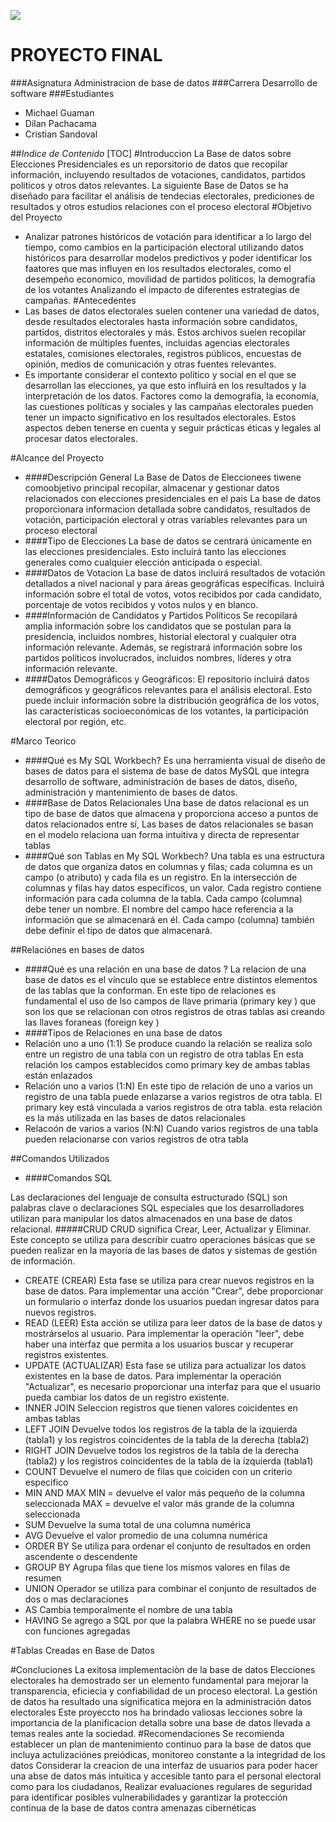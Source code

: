 ![](https://qiu.itq.edu.ec/Principal/imgLogin/ITQ.png)
# PROYECTO FINAL
###Asignatura
Administracion de base de datos 
###Carrera 
Desarrollo de software
###Estudiantes
- Michael Guaman 
- Dilan Pachacama
- Cristian Sandoval 

##*Indice de Contenido*
[TOC]
#Introduccion
La Base de datos sobre Elecciones Presidenciales es un reporsitorio de datos que recopilar información, incluyendo resultados de votaciones, candidatos, partidos politicos y otros datos relevantes. La siguiente Base de Datos se ha diseñado para facilitar el análisis de tendecias electorales, prediciones de resultados y otros estudios relaciones con el proceso electoral 
#Objetivo del  Proyecto
- Analizar patrones históricos de votación para identificar a lo largo del tiempo, como cambios en la participación electoral utilizando datos históricos para desarrollar modelos predictivos y poder identificar los faatores que mas influyen en los resultados electorales, como el desempeño economico, movilidad de partidos politicos, la demografia de los votantes Analizando el impacto de diferentes estrategias de campañas.
#Antecedentes
- Las bases de datos electorales suelen contener una variedad de datos, desde resultados electorales hasta información sobre candidatos, partidos, distritos electorales y más. Estos archivos suelen recopilar información de múltiples fuentes, incluidas agencias electorales estatales, comisiones electorales, registros públicos, encuestas de opinión, medios de comunicación y otras fuentes relevantes.
- Es importante considerar el contexto político y social en el que se desarrollan las elecciones, ya que esto influirá en los resultados y la interpretación de los datos. Factores como la demografía, la economía, las cuestiones políticas y sociales y las campañas electorales pueden tener un impacto significativo en los resultados electorales. Estos aspectos deben tenerse en cuenta y seguir prácticas éticas y legales al procesar datos electorales.

#Alcance del Proyecto 
- ####Descripción General
La Base de Datos de Eleccionees tiwene comoobjetivo principal recopilar, almacenar y gestionar datos relacionados con elecciones presidenciales en el pais
La base de datos proporcionara informacion detallada sobre candidatos, resultados de votación, participación electoral y otras variables relevantes para un proceso electoral 
- ####Tipo de Elecciones 
La base de datos se centrará únicamente en las elecciones presidenciales. Esto incluirá tanto las elecciones generales como cualquier elección anticipada o especial.
- ####Datos de Votacion 
La base de datos incluirá resultados de votación detallados a nivel nacional y para áreas geográficas específicas. Incluirá información sobre el total de votos, votos recibidos por cada candidato, porcentaje de votos recibidos y votos nulos y en blanco.
- ####Información de Candidatos y Partidos Políticos
Se recopilará amplia información sobre los candidatos que se postulan para la presidencia, incluidos nombres, historial electoral y cualquier otra información relevante. Además, se registrará información sobre los partidos políticos involucrados, incluidos nombres, líderes y otra información relevante.
- ####Datos Demográficos y Geográficos:
El repositorio incluirá datos demográficos y geográficos relevantes para el análisis electoral. Esto puede incluir información sobre la distribución geográfica de los votos, las características socioeconómicas de los votantes, la participación electoral por región, etc.

#Marco Teorico
- ####Qué es My SQL Workbech?
Es una herramienta visual de diseño de bases de datos para el sistema de base de datos MySQL que integra desarrollo de software, administración de bases de datos, diseño, administración y mantenimiento de bases de datos.
- ####Base de Datos Relacionales
Una base de datos relacional es un tipo de base de datos que almacena y proporciona acceso a puntos de datos relacionados entre sí, Las bases de datos relacionales se basan en el modelo relaciona uan forma intuitiva y directa de representar tablas 
- ####Qué son Tablas en My SQL Workbech?
Una tabla es una estructura de datos que organiza datos en columnas y filas; cada columna es un campo (o atributo) y cada fila es un registro. En la intersección de columnas y filas hay datos específicos, un valor. Cada registro contiene información para cada columna de la tabla.
Cada campo (columna) debe tener un nombre. El nombre del campo hace referencia a la información que se almacenará en él.
Cada campo (columna) también debe definir el tipo de datos que almacenará.


##Relaciónes en bases de datos
- ####Qué es una relación en una base de datos ?
La relacion de una base de datos es el vínculo que se establece entre distintos elementos de las tablas que la conforman. En este tipo de relaciones es fundamental el uso de lso campos de llave primaria (primary key ) que son los que se relacionan con otros registros de otras tablas asi creando las llaves foraneas (foreign key )
- ####Tipos de Relaciones en una base de datos 
- Relación uno a uno (1:1)
Se produce cuando la relación se realiza solo entre un registro de una tabla con un registro de otra tablas
En esta relación los campos establecidos como primary key de ambas tablas están enlazados
- Relación uno a varios (1:N)
En este tipo de relación de uno a varios un registro de una tabla puede enlazarse a varios registros de otra tabla. El primary key está vinculada a varios registros de otra tabla. esta relación es la más utilizada en las bases de datos relacionales 
- Relacoón de varios a varios  (N:N)
Cuando varios registros de una tabla pueden relacionarse con varios registros de otra tabla 

##Comandos Utilizados
- ####Comandos SQL

Las declaraciones del lenguaje de consulta estructurado (SQL) son palabras clave o declaraciones SQL especiales que los desarrolladores utilizan para manipular los datos almacenados en una base de datos relacional.
#####CRUD
CRUD significa Crear, Leer, Actualizar y Eliminar. Este concepto se utiliza para describir cuatro operaciones básicas que se pueden realizar en la mayoría de las bases de datos y sistemas de gestión de información.
* CREATE (CREAR)
Esta fase se utiliza para crear nuevos registros en la base de datos. Para implementar una acción "Crear", debe proporcionar un formulario o interfaz donde los usuarios puedan ingresar datos para nuevos registros.
* READ (LEER)
Esta acción se utiliza para leer datos de la base de datos y mostrárselos al usuario. Para implementar la operación "leer", debe haber una interfaz que permita a los usuarios buscar y recuperar registros existentes.
* UPDATE (ACTUALIZAR)
Esta fase se utiliza para actualizar los datos existentes en la base de datos. Para implementar la operación "Actualizar", es necesario proporcionar una interfaz para que el usuario pueda cambiar los datos de un registro existente.
* INNER JOIN
Seleccion registros que tienen valores coicidentes en ambas tablas 
* LEFT JOIN 
Devuelve todos los registros de la tabla de la izquierda (tabla1) y los registros coincidentes de la tabla de la derecha (tabla2)
* RIGHT JOIN 
Devuelve todos los registros de la tabla de la derecha (tabla2) y los registros coincidentes de la tabla de la izquierda (tabla1)
* COUNT 
Devuelve el numero de filas que coiciden con un criterio especifico 
* MIN AND MAX
MIN = devuelve el valor más pequeño de la columna seleccionada 
MAX =  devuelve el valor más grande de la columna seleccionada 
* SUM
Devuelve la suma total de una columna numérica
* AVG
Devuelve el valor promedio de una columna numérica 
* ORDER BY 
Se utiliza para ordenar el conjunto de resultados en orden ascendente o descendente 
* GROUP BY
Agrupa filas que tiene los mismos valores en filas de resumen
* UNION
Operador se utiliza para combinar el conjunto de resultados de dos o mas declaraciones 
* AS
Cambia temporalmente el nombre de una tabla 
* HAVING 
Se agrego a SQL por que la palabra WHERE no se puede usar con funciones agregadas

#Tablas Creadas en Base de Datos

#Concluciones
La exitosa implementaciòn de la base de datos Elecciones electorales ha demostrado ser un elemento fundamental para mejorar la transparencia, eficiecia y confiabilidad de un proceso electoral. La gestión de datos ha resultado una significatica mejora en la administración datos electorales 
Este proyeccto nos ha brindado valiosas lecciones sobre la importancia de la planificacion detalla sobre una base de datos llevada a temas reales ante la sociedad.
#Recomendaciones 
Se recomienda establecer un plan de mantenimiento continuo para la base de datos que incluya actulizaciónes preiódicas, monitoreo constante a la integridad de los datos 
Considerar la creacion de una interfaz de usuarios para poder hacer una abse de datos más intuitica y accesible tanto para el personal electoral como para los ciudadanos,
Realizar evaluaciones regulares de seguridad para identificar posibles vulnerabilidades y garantizar la protección continua de la base de datos contra amenazas cibernéticas
